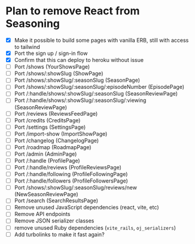 # Plan to remove React from Seasoning

- [x] Make it possible to build some pages with vanilla ERB, still with access to tailwind
- [x] Port the sign up / sign-in flow
- [x] Confirm that this can deploy to heroku without issue
- [ ] Port /shows (YourShowsPage)
- [ ] Port /shows/:showSlug (ShowPage)
- [ ] Port /shows/:showSlug/:seasonSlug (SeasonPage)
- [ ] Port /shows/:showSlug/:seasonSlug/:episodeNumber (EpisodePage)
- [ ] Port /:handle/shows/:showSlug/:seasonSlug (SeasonReviewPage)
- [ ] Port /:handle/shows/:showSlug/:seasonSlug/:viewing (SeasonReviewPage)
- [ ] Port /reviews (ReviewsFeedPage)
- [ ] Port /credits (CreditsPage)
- [ ] Port /settings (SettingsPage)
- [ ] Port /import-show (ImportShowPage)
- [ ] Port /changelog (ChangelogPage)
- [ ] Port /roadmap (RoadmapPage)
- [ ] Port /admin (AdminPage)
- [ ] Port /:handle (ProfilePage)
- [ ] Port /:handle/reviews (ProfileReviewsPage)
- [ ] Port /:handle/following (ProfileFollowingPage)
- [ ] Port /:handle/followers (ProfileFollowersPage)
- [ ] Port /shows/:showSlug/:seasonSlug/reviews/new (NewSeasonReviewPage)
- [ ] Port /search (SearchResultsPage)
- [ ] Remove unused JavaScript dependencies (react, vite, etc)
- [ ] Remove API endpoints
- [ ] Remove JSON serializer classes
- [ ] remove unused Ruby dependencies (`vite_rails`, `oj_serializers`)
- [ ] Add turbolinks to make it fast again?
